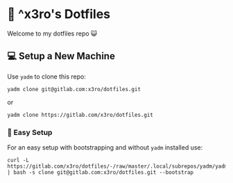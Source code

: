 # 🐧 ^x3ro's Dotfiles

Welcome to my dotfiles repo 😺



## 💻 Setup a New Machine

Use `yadm` to clone this repo:

    yadm clone git@gitlab.com:x3ro/dotfiles.git

or

    yadm clone https://gitlab.com/x3ro/dotfiles.git


### 🦄 Easy Setup

For an easy setup with bootstrapping and without `yadm` installed use:

    curl -L https://gitlab.com/x3ro/dotfiles/-/raw/master/.local/subrepos/yadm/yadm | bash -s clone git@gitlab.com:x3ro/dotfiles.git --bootstrap
